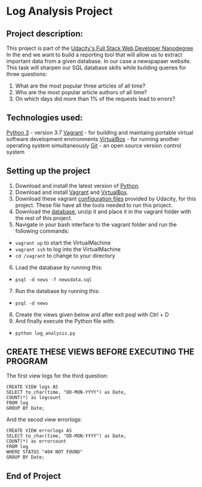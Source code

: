 # Log Analysis Project

## Project description:

This project is part of the [Udacity's Full Stack Web Developer Nanodegree](https://www.udacity.com/course/full-stack-web-developer-nanodegree--nd004)
In the end we want to build a reporting tool that will allow us to extract important data from a given database. In our case a newspapaer website. This task will sharpen our SQL database skills while building queries for three questions:

1. What are the most popular three articles of all time?
2. Who are the most popular article authors of all time?
3. On which days did more than 1% of the requests lead to errors?

## Technologies used:

[Python 3](https://www.python.org/downloads/) - version 3.7
[Vagrant](https://www.vagrantup.com/) - for building and maintaing portable virtual software development environments
[VirtualBox](https://www.virtualbox.org/) - for running another operating system simultaneously
[Git](https://git-scm.com/) - an open source version control system

## Setting up the project

1. Download and install the latest version of [Python](https://www.python.org/downloads/).
2. Download and install [Vagrant](https://www.vagrantup.com/) and [VirtualBox](https://www.virtualbox.org/).
3. Download these vagrant [configuration files](https://d17h27t6h515a5.cloudfront.net/topher/2017/August/59822701_fsnd-virtual-machine/fsnd-virtual-machine.zip) provided by Udacity, for this project. These file have all the tools needed to run this project.
4. Download the [database](https://d17h27t6h515a5.cloudfront.net/topher/2016/August/57b5f748_newsdata/newsdata.zip), unzip it and place it in the vagrant folder with the rest of this project.
5. Navigate in your bash interface to the vagrant folder and run the following commands:

- `vagrant up` to start the VirtualMachine
- `vagrant ssh` to log into the VirtualMachine
- `cd /vagrant` to change to your directory

6. Load the database by running this:

- `psql -d news -f newsdata.sql`

7. Run the database by running this:

- `psql -d news`

8. Create the views given below and after exit psql with Ctrl + D
9. And finally execute the Python file with:

- `python log_analysis.py`

## CREATE THESE VIEWS BEFORE EXECUTING THE PROGRAM

The first view logs for the third question:

    CREATE VIEW logs AS
    SELECT to_char(time, "DD-MON-YYYY") as Date,
    COUNT(*) as logcount
    FROM log
    GROUP BY Date;

And the secod view errorlogs:

    CREATE VIEW errorlogs AS
    SELECT to_char(time, "DD-MON-YYYY") as Date,
    COUNT(*) as errorcount
    FROM log
    WHERE STATUS "404 NOT FOUND"
    GROUP BY Date;

## End of Project
